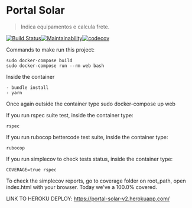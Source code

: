 # Portal Solar
> Indica equipamentos e calcula frete.

[![Build Status](https://travis-ci.com/kaioramos/portal-solar.svg?branch=master)](https://travis-ci.com/kaioramos/portal-solar)[![Maintainability](https://api.codeclimate.com/v1/badges/7120af2306b15e9ccd9d/maintainability)](https://codeclimate.com/github/kaioramos/portal-solar/maintainability)[![codecov](https://codecov.io/gh/kaioramos/portal-solar/branch/master/graph/badge.svg)](https://codecov.io/gh/kaioramos/portal-solar)




Commands to make run this project:
```
sudo docker-compose build
sudo docker-compose run --rm web bash
```

Inside the container
```
- bundle install
- yarn
```

Once again outside the container type
sudo docker-compose up web

If you run rspec suite test, inside the container type:
```
rspec
```

If you run rubocop bettercode test suite, inside the container type:
```
rubocop
```

If you run simplecov to check tests status, inside the container type:
```
COVERAGE=true rspec
```

To check the simplecov reports, go to coverage folder on root_path, open index.html with your browser. Today we've a 100.0% covered. 

LINK TO HEROKU DEPLOY: https://portal-solar-v2.herokuapp.com/
